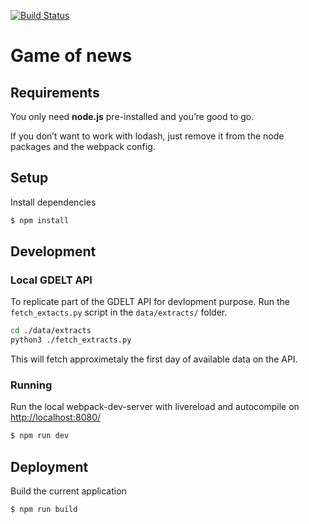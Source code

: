 [![Build Status](https://travis-ci.com/FloChehab/Game-of-news.svg?token=hZTHeNJUJ6Vdp9ym43T9&branch=master)](https://travis-ci.com/FloChehab/Game-of-news)

Game of news
===========

## Requirements
You only need <b>node.js</b> pre-installed and you’re good to go.

If you don’t want to work with lodash, just remove it from the node packages and the webpack config.


## Setup
Install dependencies
```sh
$ npm install
```

## Development

### Local GDELT API

To replicate part of the GDELT API for devlopment purpose. Run the `fetch_extacts.py` script in the `data/extracts/` folder.

```bash
cd ./data/extracts
python3 ./fetch_extracts.py
```

This will fetch approximetaly the first day of available data on the API.


### Running

Run the local webpack-dev-server with livereload and autocompile on [http://localhost:8080/](http://localhost:8080/)
```sh
$ npm run dev
```

## Deployment
Build the current application
```sh
$ npm run build
```
